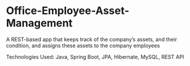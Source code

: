 # Office-Employee-Asset-Management
A REST-based app that keeps track of the company’s assets, and their condition, and assigns these assets to the company employees

Technologies Used: Java, Spring Boot, JPA, Hibernate, MySQL, REST API
